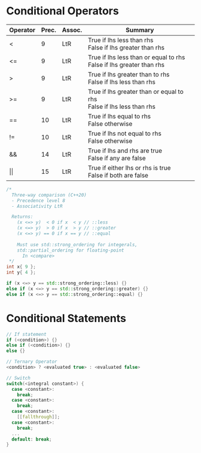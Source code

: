 <!--
  Author:  NE- https://github.com/NE-
  Date:    2022 September 19
  Purpose: C++ Conditional Statements
-->

# Conditional Operators
 | Operator | Prec. | Assoc. | Summary |
 | -------- | ----- | ------ | ------- |
 | < | 9 | LtR | True if lhs less than rhs<br>False if lhs greater than rhs |
 | <= | 9 | LtR | True if lhs less than or equal to rhs<br>False if lhs greater than rhs |
 | > | 9 | LtR | True if lhs greater than to rhs<br>False if lhs less than rhs |
 | >= | 9 | LtR | True if lhs greater than or equal to rhs<br>False if lhs less than rhs |
 | == | 10 | LtR | True if lhs equal to rhs<br>False otherwise |
 | != | 10 | LtR | True if lhs not equal to rhs<br>False otherwise |
 | && | 14 | LtR | True if lhs and rhs are true<br>False if any are false |
 | \|\| | 15 | LtR | True if either lhs or rhs is true<br>False if both are false |
```cpp
/* 
  Three-way comparison (C++20)
  - Precedence level 8
  - Associativity LtR

  Returns:
    (x <=> y)  < 0 if x  < y // ::less
    (x <=> y)  > 0 if x  > y // ::greater
    (x <=> y) == 0 if x == y // ::equal
    
    Must use std::strong_ordering for integerals,
    std::partial_ordering for floating-point
      In <compare>
 */
int x{ 9 };
int y{ 4 };

if (x <=> y == std::strong_ordering::less) {}
else if (x <=> y == std::strong_ordering::greater) {}
else if (x <=> y == std::strong_ordering::equal) {}
```

# Conditional Statements
```cpp
// If statement
if (<condition>) {}
else if (<condition>) {}
else {}

// Ternary Operator
<condition> ? <evaluated true> : <evaluated false>

// Switch
switch(<integral constant>) {
  case <constant>:
    break;
  case <constant>:
    break;
  case <constant>:
    [[fallthrough]];
  case <constant>:
    break;
  ...
  default: break;
}
